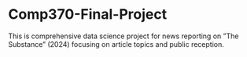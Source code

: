 # Comp370-Final-Project
This is comprehensive data science project for news reporting on ”The Substance” (2024) focusing on
 article topics and public reception.
